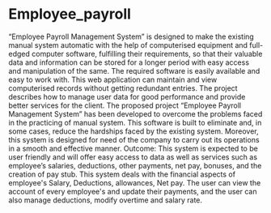 # Employee_payroll

“Employee Payroll Management System” is designed to make the existing
manual system automatic with the help of computerised equipment and
full-edged computer software, fulfilling their requirements, so that their
valuable data and information can be stored for a longer period with easy
access and manipulation of the same. The required software is easily
available and easy to work with. This web application can maintain and
view computerised records without getting redundant entries. The project
describes how to manage user data for good performance and provide
better services for the client.
The proposed project “Employee Payroll Management System” has been
developed to overcome the problems faced in the practicing of manual
system. This software is built to eliminate and, in some cases, reduce the
hardships faced by the existing system. Moreover, this system is designed
for need of the company to carry out its operations in a smooth and
effective manner.
Outcome: This system is expected to be user friendly and will offer easy
access to data as well as services such as employee’s salaries, deductions,
other payments, net pay, bonuses, and the creation of pay stub.
This system deals with the financial aspects of employee's Salary,
Deductions, allowances, Net pay. The user can view the account of every
employee's and update their payments, and the user can also manage
deductions, modify overtime and salary rate.
